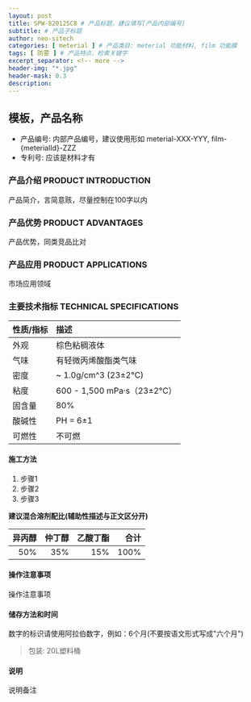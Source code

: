 ```yaml
---
layout: post
title: SPW-820125C8 # 产品标题，建议填写[产品内部编号]
subtitle: # 产品子标题
author: neo-sitech
categories: [ meterial ] # 产品类目: meterial 功能材料, film 功能膜
tags: [ 防雾 ] # 产品特点，检索关键字
excerpt_separator: <!-- more -->
header-img: "*.jpg"
header-mask: 0.3
description:
---
```


## 模板，产品名称

* 产品编号: 内部产品编号，建议使用形如 meterial-XXX-YYY, film-{meterialId}-ZZZ
* 专利号: 应该是材料才有

### 产品介绍 PRODUCT INTRODUCTION

产品简介，言简意赅，尽量控制在100字以内

<!-- more -->

### 产品优势 PRODUCT ADVANTAGES

产品优势，同类竞品比对

### 产品应用 PRODUCT APPLICATIONS

市场应用领域

### 主要技术指标 TECHNICAL SPECIFICATIONS

| 性质/指标 | 描述 |
| :--- | :--- |
| 外观 | 棕色粘稠液体 |
| 气味 | 有轻微丙烯酸酯类气味 |
| 密度 | ~ 1.0g/cm^3 (23±2℃) |
| 粘度 | 600 - 1,500 mPa·s（23±2℃）|
| 固含量 | 80%	|
| 酸碱性 | PH = 6±1 |
| 可燃性 | 不可燃 |

#### 施工方法

1. 步骤1
2. 步骤2
3. 步骤3

**建议混合溶剂配比(辅助性描述与正文区分开)**

| 异丙醇 | 仲丁醇 | 乙酸丁酯 | 合计 |
| ---: | ---: | ---: | ---: |
| 50% | 35% | 15% | 100% |

#### 操作注意事项

操作注意事项

#### 储存方法和时间

数字的标识请使用阿拉伯数字，例如：6个月(不要按语文形式写成"六个月")

> 包装: 20L塑料桶

#### 说明

说明备注
